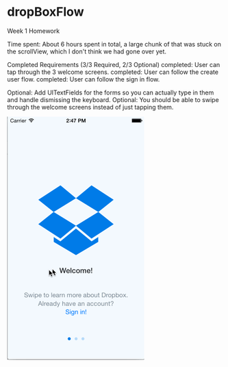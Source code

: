 dropBoxFlow
===========

Week 1 Homework

Time spent: About 6 hours spent in total, a large chunk of that was stuck on the scrollView, which I don't think we had gone over yet.

Completed Requirements (3/3 Required, 2/3 Optional)
  completed: User can tap through the 3 welcome screens.
  completed: User can follow the create user flow.
  completed: User can follow the sign in flow.
  
  Optional:  Add UITextFields for the forms so you can actually type in them and handle dismissing the keyboard.
  Optional: You should be able to swipe through the welcome screens instead of just tapping them.

![alt tag](dropboxgif.gif)
